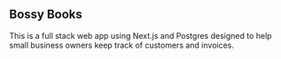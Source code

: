 ## Bossy Books
This is a full stack web app using Next.js and Postgres designed to help small business owners keep track of customers and invoices.